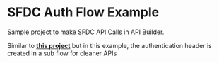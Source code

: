 # SFDC Auth Flow Example

Sample project to make SFDC API Calls in API Builder.

Similar to [**this project**](https://blog.axway.com/product-insights/amplify-platform/api-builder/amplify-subscription-approval-flow) but in this example, the authentication header is created in a sub flow for cleaner APIs
